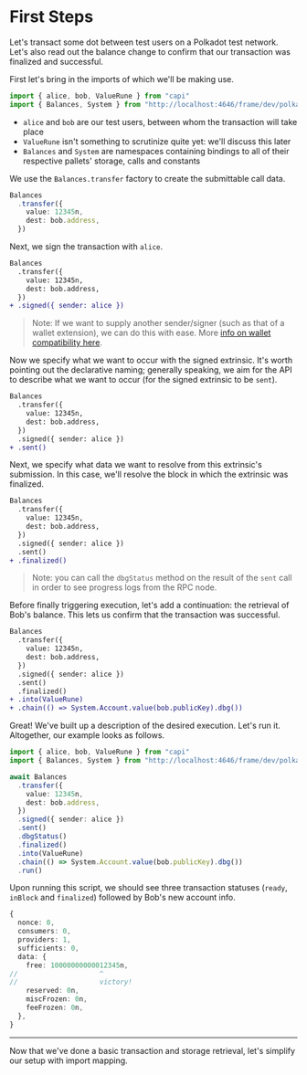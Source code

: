 # First Steps

Let's transact some dot between test users on a Polkadot test network. Let's also read out the balance change to confirm that our transaction was finalized and successful.

First let's bring in the imports of which we'll be making use.

```ts
import { alice, bob, ValueRune } from "capi"
import { Balances, System } from "http://localhost:4646/frame/dev/polkadot/@latest/mod.ts"
```

- `alice` and `bob` are our test users, between whom the transaction will take place
- `ValueRune` isn't something to scrutinize quite yet: we'll discuss this later
- `Balances` and `System` are namespaces containing bindings to all of their respective pallets' storage, calls and constants

We use the `Balances.transfer` factory to create the submittable call data.

```ts
Balances
  .transfer({
    value: 12345n,
    dest: bob.address,
  })
```

Next, we sign the transaction with `alice`.

```diff
Balances
  .transfer({
    value: 12345n,
    dest: bob.address,
  })
+ .signed({ sender: alice })
```

> Note: If we want to supply another sender/signer (such as that of a wallet extension), we can do this with ease. More [info on wallet compatibility here](/docs/integration/wallets.md).

Now we specify what we want to occur with the signed extrinsic. It's worth pointing out the declarative naming; generally speaking, we aim for the API to describe what we want to occur (for the signed extrinsic to be `sent`).

```diff
Balances
  .transfer({
    value: 12345n,
    dest: bob.address,
  })
  .signed({ sender: alice })
+ .sent()
```

Next, we specify what data we want to resolve from this extrinsic's submission. In this case, we'll resolve the block in which the extrinsic was finalized.

```diff
Balances
  .transfer({
    value: 12345n,
    dest: bob.address,
  })
  .signed({ sender: alice })
  .sent()
+ .finalized()
```

> Note: you can call the `dbgStatus` method on the result of the `sent` call in order to see progress logs from the RPC node.

Before finally triggering execution, let's add a continuation: the retrieval of Bob's balance. This lets us confirm that the transaction was successful.

```diff
Balances
  .transfer({
    value: 12345n,
    dest: bob.address,
  })
  .signed({ sender: alice })
  .sent()
  .finalized()
+ .into(ValueRune)
+ .chain(() => System.Account.value(bob.publicKey).dbg())
```

Great! We've built up a description of the desired execution. Let's run it. Altogether, our example looks as follows.

```ts
import { alice, bob, ValueRune } from "capi"
import { Balances, System } from "http://localhost:4646/frame/dev/polkadot/@latest/mod.ts"

await Balances
  .transfer({
    value: 12345n,
    dest: bob.address,
  })
  .signed({ sender: alice })
  .sent()
  .dbgStatus()
  .finalized()
  .into(ValueRune)
  .chain(() => System.Account.value(bob.publicKey).dbg())
  .run()
```

Upon running this script, we should see three transaction statuses (`ready`, `inBlock` and `finalized`) followed by Bob's new account info.

```ts
{
  nonce: 0,
  consumers: 0,
  providers: 1,
  sufficients: 0,
  data: {
    free: 10000000000012345n,
//                    ^
//                    victory!
    reserved: 0n,
    miscFrozen: 0n,
    feeFrozen: 0n,
  },
}
```

---

Now that we've done a basic transaction and storage retrieval, let's simplify our setup with import mapping.
